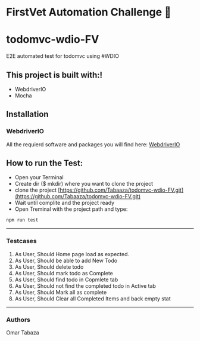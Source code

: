 # FirstVet Automation Challenge 🚀 

# todomvc-wdio-FV
E2E automated test for todomvc using #WDIO

## This project is built with:!
- WebdriverIO
- Mocha

## Installation

### WebdriverIO
All the requierd software and packages you will find here: [WebdriverIO](https://webdriver.io/docs/gettingstarted.html)

## How to run the Test:
- Open your Terminal
- Create dir ($ mkdir) where you want to clone the project 
- clone the project [https://github.com/Tabaaza/todomvc-wdio-FV.git](https://github.com/Tabaaza/todomvc-wdio-FV.git)
- Wait until complite and the project ready
- Open Treminal with the project path and type:
```sh
npm run test 
```

--- 

### Testcases

1. As User, Should Home page load as expected.
2. As User, Should be able to add New Todo
3. As User, Should delete todo
4. As User, Should mark todo as Complete
5. As User, Should find todo in Copmlete tab
6. As User, Should not find the completed todo in Active tab
7. As User, Should Mark all as complete
8. As User, Should Clear all Completed Items and back empty stat


---
### Authors
Omar Tabaza 